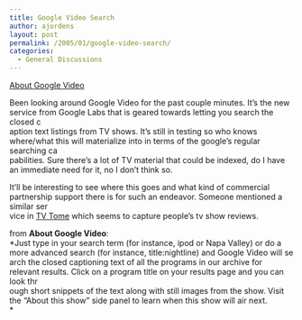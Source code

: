 ```yaml
---
title: Google Video Search
author: ajordens
layout: post
permalink: /2005/01/google-video-search/
categories:
  - General Discussions
---
```

[About Google Video][1]

Been looking around Google Video for the past couple minutes. It&#8217;s the new service from Google Labs that is geared towards letting you search the closed c  
aption text listings from TV shows. It&#8217;s still in testing so who knows where/what this will materialize into in terms of the google&#8217;s regular searching ca  
pabilities. Sure there&#8217;s a lot of TV material that could be indexed, do I have an immediate need for it, no I don&#8217;t think so. 

It&#8217;ll be interesting to see where this goes and what kind of commercial partnership support there is for such an endeavor. Someone mentioned a similar ser  
vice in [TV Tome][2] which seems to capture people&#8217;s tv show reviews. 

from **About Google Video**:  
*Just type in your search term (for instance, ipod or Napa Valley) or do a more advanced search (for instance, title:nightline) and Google Video will se  
arch the closed captioning text of all the programs in our archive for relevant results. Click on a program title on your results page and you can look thr  
ough short snippets of the text along with still images from the show. Visit the &#8220;About this show&#8221; side panel to learn when this show will air next.  
*

 [1]: http://video.google.com/video_about.html "About Google Video"
 [2]: http://www.tvtome.com/